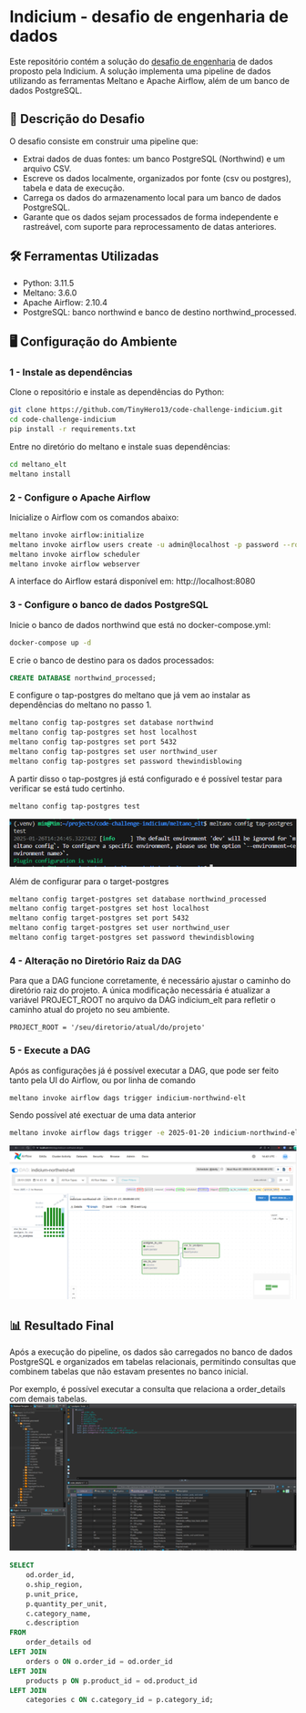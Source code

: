 # Indicium - desafio de engenharia de dados

Este repositório contém a solução do [desafio de engenharia]([https://github.com/TinyHero13/code-challenge-indicium/blob/main/README.md](https://github.com/TinyHero13/LH_ED_YASMIM/blob/main/README_challenge.md)) de dados proposto pela Indicium. A solução implementa uma pipeline de dados utilizando as ferramentas Meltano e Apache Airflow, além de um banco de dados PostgreSQL.

## 📑 Descrição do Desafio
O desafio consiste em construir uma pipeline que:

- Extrai dados de duas fontes: um banco PostgreSQL (Northwind) e um arquivo CSV.
- Escreve os dados localmente, organizados por fonte (csv ou postgres), tabela e data de execução.
- Carrega os dados do armazenamento local para um banco de dados PostgreSQL.
- Garante que os dados sejam processados de forma independente e rastreável, com suporte para reprocessamento de datas anteriores.

## 🛠 Ferramentas Utilizadas

- Python: 3.11.5
- Meltano: 3.6.0
- Apache Airflow: 2.10.4
- PostgreSQL: banco northwind e banco de destino northwind_processed.

## 🖥️ Configuração do Ambiente

### 1 - Instale as dependências
Clone o repositório e instale as dependências do Python:

```bash
git clone https://github.com/TinyHero13/code-challenge-indicium.git
cd code-challenge-indicium
pip install -r requirements.txt
```

Entre no diretório do meltano e instale suas dependências:

```bash
cd meltano_elt
meltano install
```

### 2 - Configure o Apache Airflow
Inicialize o Airflow com os comandos abaixo:

``` bash
meltano invoke airflow:initialize
meltano invoke airflow users create -u admin@localhost -p password --role Admin -e admin@localhost -f admin -l admin
meltano invoke airflow scheduler
meltano invoke airflow webserver
```

A interface do Airflow estará disponível em: http://localhost:8080

### 3 - Configure o banco de dados PostgreSQL
Inicie o banco de dados northwind que está no docker-compose.yml:
```bash
docker-compose up -d
```

E crie o banco de destino para os dados processados:
```SQL
CREATE DATABASE northwind_processed;
```

E configure o tap-postgres do meltano que já vem ao instalar as dependências do meltano no passo 1.
```bash
meltano config tap-postgres set database northwind
meltano config tap-postgres set host localhost
meltano config tap-postgres set port 5432
meltano config tap-postgres set user northwind_user
meltano config tap-postgres set password thewindisblowing
```

A partir disso o tap-postgres já está configurado e é possível testar para verificar se está tudo certinho.
```bash
meltano config tap-postgres test
```
![alt text](imgs/image1.png)

Além de configurar para o target-postgres
```bash
meltano config target-postgres set database northwind_processed
meltano config target-postgres set host localhost
meltano config target-postgres set port 5432
meltano config target-postgres set user northwind_user
meltano config target-postgres set password thewindisblowing
```

### 4 - Alteração no Diretório Raiz da DAG
Para que a DAG funcione corretamente, é necessário ajustar o caminho do diretório raiz do projeto. A única modificação necessária é atualizar a variável PROJECT_ROOT no arquivo da DAG indicium_elt para refletir o caminho atual do projeto no seu ambiente.

```
PROJECT_ROOT = '/seu/diretorio/atual/do/projeto'
```

### 5 - Execute a DAG
Após as configurações já é possível executar a DAG, que pode ser feito tanto pela UI do Airflow, ou por linha de comando
```bash
meltano invoke airflow dags trigger indicium-northwind-elt
```

Sendo possível até exectuar de uma data anterior
```bash
meltano invoke airflow dags trigger -e 2025-01-20 indicium-northwind-elt
```

![alt text](imgs/image2.png)

## 📊 Resultado Final
Após a execução do pipeline, os dados são carregados no banco de dados PostgreSQL e organizados em tabelas relacionais, permitindo consultas que combinem tabelas que não estavam presentes no banco inicial.

Por exemplo, é possível executar a consulta que relaciona a order_details com demais tabelas.
![alt text](imgs/image3.png)

```SQL
SELECT 
    od.order_id,
    o.ship_region,
    p.unit_price,
    p.quantity_per_unit,
    c.category_name,
    c.description
FROM 
    order_details od
LEFT JOIN 
    orders o ON o.order_id = od.order_id
LEFT JOIN 
    products p ON p.product_id = od.product_id
LEFT JOIN 
    categories c ON c.category_id = p.category_id;
````
